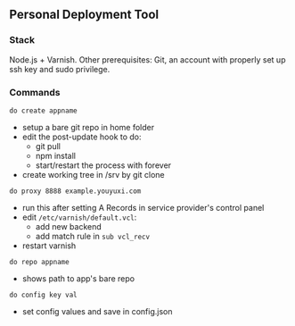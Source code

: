 ## Personal Deployment Tool

### Stack

Node.js + Varnish.
Other prerequisites: Git, an account with properly set up ssh key and sudo privilege.

### Commands

`do create appname`

- setup a bare git repo in home folder
- edit the post-update hook to do:
    - git pull
    - npm install
    - start/restart the process with forever
- create working tree in /srv by git clone

`do proxy 8888 example.youyuxi.com`

- run this after setting A Records in service provider's control panel
- edit `/etc/varnish/default.vcl`:
    - add new backend
    - add match rule in `sub vcl_recv`
- restart varnish

`do repo appname`

- shows path to app's bare repo

`do config key val`

- set config values and save in config.json